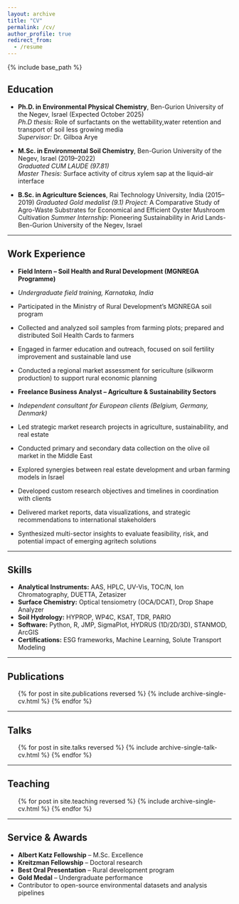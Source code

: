 ```yaml
---
layout: archive
title: "CV"
permalink: /cv/
author_profile: true
redirect_from:
  - /resume
---
```


{% include base_path %}

## Education

- **Ph.D. in Environmental Physical Chemistry**, Ben-Gurion University of the Negev, Israel (Expected October 2025)  
  *Ph.D thesis:* Role of surfactants on the wettability,water retention and transport of soil less growing media  
  *Supervisor:* Dr. Gilboa Arye

- **M.Sc. in Environmental Soil Chemistry**, Ben-Gurion University of the Negev, Israel (2019–2022)  
  *Graduated CUM LAUDE (97.81)*  
  *Master Thesis:* Surface activity of citrus xylem sap at the liquid–air interface

- **B.Sc. in Agriculture Sciences**, Rai Technology University, India (2015–2019)
  *Graduated Gold medalist (9.1)* 
  *Project:* A Comparative Study of Agro-Waste Substrates for Economical and Efficient Oyster Mushroom Cultivation
  *Summer Internship:* Pioneering Sustainability in Arid Lands- Ben-Gurion University of the Negev, Israel

---
## Work Experience

- **Field Intern – Soil Health and Rural Development (MGNREGA Programme)**  
- *Undergraduate field training, Karnataka, India*  
- Participated in the Ministry of Rural Development’s MGNREGA soil program  
- Collected and analyzed soil samples from farming plots; prepared and distributed Soil Health Cards to farmers  
- Engaged in farmer education and outreach, focused on soil fertility improvement and sustainable land use  
- Conducted a regional market assessment for sericulture (silkworm production) to support rural economic planning  

- **Freelance Business Analyst – Agriculture & Sustainability Sectors**  
- *Independent consultant for European clients (Belgium, Germany, Denmark)*  
- Led strategic market research projects in agriculture, sustainability, and real estate  
- Conducted primary and secondary data collection on the olive oil market in the Middle East  
- Explored synergies between real estate development and urban farming models in Israel  
- Developed custom research objectives and timelines in coordination with clients  
- Delivered market reports, data visualizations, and strategic recommendations to international stakeholders  
- Synthesized multi-sector insights to evaluate feasibility, risk, and potential impact of emerging agritech solutions

---
## Skills

- **Analytical Instruments:** AAS, HPLC, UV-Vis, TOC/N, Ion Chromatography, DUETTA, Zetasizer  
- **Surface Chemistry:** Optical tensiometry (OCA/DCAT), Drop Shape Analyzer  
- **Soil Hydrology:** HYPROP, WP4C, KSAT, TDR, PARIO  
- **Software:** Python, R, JMP, SigmaPlot, HYDRUS (1D/2D/3D), STANMOD, ArcGIS  
- **Certifications:** ESG frameworks, Machine Learning, Solute Transport Modeling  

---

## Publications

<ul>{% for post in site.publications reversed %}
  {% include archive-single-cv.html %}
{% endfor %}</ul>

---

## Talks

<ul>{% for post in site.talks reversed %}
  {% include archive-single-talk-cv.html %}
{% endfor %}</ul>

---

## Teaching

<ul>{% for post in site.teaching reversed %}
  {% include archive-single-cv.html %}
{% endfor %}</ul>

---

## Service & Awards

- **Albert Katz Fellowship** – M.Sc. Excellence
- **Kreitzman Fellowship** – Doctoral research
- **Best Oral Presentation** – Rural development program
- **Gold Medal** – Undergraduate performance
- Contributor to open-source environmental datasets and analysis pipelines
